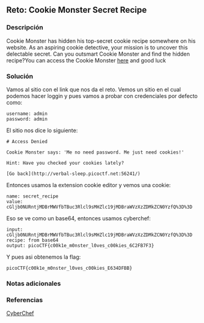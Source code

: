 ## Reto: Cookie Monster Secret Recipe
### Descripción
Cookie Monster has hidden his top-secret cookie recipe somewhere on his website. As an aspiring cookie detective, your mission is to uncover this delectable secret. Can you outsmart Cookie Monster and find the hidden recipe?You can access the Cookie Monster [here](http://verbal-sleep.picoctf.net:54630/) and good luck
### Solución
Vamos al sitio con el link que nos da el reto. Vemos un sitio en el cual podemos hacer loggin y pues vamos a probar con credenciales por defecto como:

```
username: admin
password: admin
```

El sitio nos dice lo siguiente:

```
# Access Denied

Cookie Monster says: 'Me no need password. Me just need cookies!'

Hint: Have you checked your cookies lately?

[Go back](http://verbal-sleep.picoctf.net:56241/)
```

Entonces usamos la extension cookie editor y vemos una cookie:

```
name: secret_recipe
value: cGljb0NURntjMDBrMWVfbTBuc3Rlcl9sMHZlc19jMDBraWVzXzZDMkZCN0YzfQ%3D%3D
```

Eso se ve como un base64, entonces usamos cyberchef:

```
input: cGljb0NURntjMDBrMWVfbTBuc3Rlcl9sMHZlc19jMDBraWVzXzZDMkZCN0YzfQ%3D%3D
recipe: from base64
output: picoCTF{c00k1e_m0nster_l0ves_c00kies_6C2FB7F3}
```

Y pues asi obtenemos la flag:
```flag
picoCTF{c00k1e_m0nster_l0ves_c00kies_E634DFBB}
```
### Notas adicionales
### Referencias
[CyberChef](https://gchq.github.io/CyberChef/)
